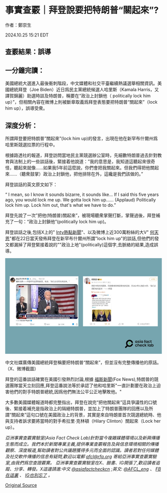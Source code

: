 # 事實查覈｜拜登說要把特朗普“關起來”?

作者：鄭崇生

2024.10.25 15:21 EDT

## 查覈結果：誤導

## 一分鐘完讀：

美國總統大選進入最後衝刺階段，中文媒體和社交平臺繼續熱議選舉相關資訊。美國總統拜登（Joe Biden）近日爲民主黨總統候選人哈里斯（Kamala Harris，又譯賀錦麗）助選時談及特朗普，稱要在“政治上封鎖他（ politically lock him up）”，但相關內容在微博上則被斷章取義爲拜登表態要把特朗普“關起來”（lock him up），誤導受衆。

## 深度分析：

所謂拜登要把特朗普”關起來”(lock him up)的發言，出現在他在新罕布什爾州爲哈里斯競選拉票的行程中。

根據路透社的報道，拜登訪問當地民主黨競選辦公室時，先細數特朗普過去針對教育與法制上的一些談話後，緊接着他說道：”我的意思是，我知道這聽起來很奇怪，聽起來就像……如果我5年前這麼說，你們會把我關起來。但我們得把他關起來……（聽衆鼓掌）政治上封鎖他，把他排除在外，這纔是我們該做的。”

拜登談話的英文原文如下：

“ I mean, so I know it sounds bizarre, it sounds like… If I said this five years ago, you would lock me up. We gotta lock him up…… (Applaud) Politically lock him up. Lock him out, that's what we have to do.”

拜登先說了一次”把他(特朗普)關起來”，被現場聽衆掌聲打斷，掌聲過後，拜登補充了一句：“政治上封鎖他”(politically lock him up)。

拜登談話之後,包括X上的" [Inty熱點新聞](https://archive.ph/EQ9Gy)"、以及微博上近300萬粉絲的大V" [何天恩](https://archive.ph/SzEyr)"都在22日當天發佈拜登在新罕布什爾州所謂"lock him up"的談話,但他們的發文都漏掉了拜登緊接着說的""政治上地"(politically)這個字,去脈絡的結果,造成誤導。

![pic1(2).png](images/LQDAB7VVYFU65WVADWNHYTMVQQ.png)

中文社媒廣傳美國總統拜登稱要把特朗普“關起來”，但並沒有完整傳播他的原話。（X、微博截圖）

拜登的這番談話確實在美國引發熱烈討論,根據 [福斯新聞](https://www.foxnews.com/media/commentators-insiders-deride-biden-calling-politically-lock-trump-up-no-cleanup-possible)(Fox News),特朗普的競選團隊當天立刻回應,拜登這番說法等於承認了他和哈里斯"一直計劃要在政治上迫害他們的對手特朗普總統,因爲他們無法公平公正地擊敗他。"

大多數美國媒體報道時都完整指出，拜登在說完“把他關起來”這具爭議性的口號後、緊接着補充是指政治上的隔絕特朗普，並加上了特朗普團隊的回應以及所謂“關起來”這句口號在美國政治上的背景，其實是來自特朗普首次競選總統時、他與支持者訴求要將當時的對手希拉里∙克林頓（Hilary Clinton）關起來（Lock her up）。

*亞洲事實查覈實驗室(Asia Fact Check Lab)針對當今複雜媒體環境以及新興傳播生態而成立。我們本於新聞專業主義,提供專業查覈報告及與信息環境相關的傳播觀察、深度報道,幫助讀者對公共議題獲得多元而全面的認識。讀者若對任何媒體及社交軟件傳播的信息有疑問,歡迎以電郵*  [*afcl@rfa.org*](mailto:afcl@rfa.org)  *寄給亞洲事實查覈實驗室,由我們爲您查證覈實。* *亞洲事實查覈實驗室在X、臉書、IG開張了,歡迎讀者追蹤、分享、轉發。X這邊請進:中文*  [*@asiafactcheckcn*](https://twitter.com/asiafactcheckcn)  *;英文:*  [*@AFCL\_eng*](https://twitter.com/AFCL_eng)  *、*  [*FB在這裏*](https://www.facebook.com/asiafactchecklabcn)  *、*  [*IG也別忘了*](https://www.instagram.com/asiafactchecklab/)  *。*



[Original Source](https://www.rfa.org/mandarin/shishi-hecha/hc-biden-trump-10252024152129.html)
